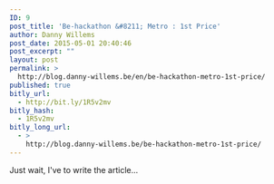 ```yaml
---
ID: 9
post_title: 'Be-hackathon &#8211; Metro : 1st Price'
author: Danny Willems
post_date: 2015-05-01 20:40:46
post_excerpt: ""
layout: post
permalink: >
  http://blog.danny-willems.be/en/be-hackathon-metro-1st-price/
published: true
bitly_url:
  - http://bit.ly/1R5v2mv
bitly_hash:
  - 1R5v2mv
bitly_long_url:
  - >
    http://blog.danny-willems.be/be-hackathon-metro-1st-price/
---
```

Just wait, I've to write the article...